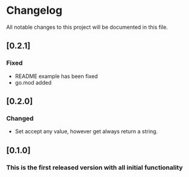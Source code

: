 # Changelog
All notable changes to this project will be documented in this file.

## [0.2.1]
### Fixed  
 - README example has been fixed
 - go.mod added  

## [0.2.0]
### Changed  
 - Set accept any value, however get always return a string.   


## [0.1.0]
### This is the first released version with all initial functionality


